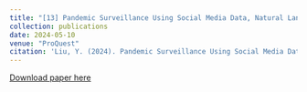 ```yaml
---
title: "[13] Pandemic Surveillance Using Social Media Data, Natural Language Processing, and Machine Learning"
collection: publications
date: 2024-05-10
venue: "ProQuest"
citation: 'Liu, Y. (2024). Pandemic Surveillance Using Social Media Data, Natural Language Processing, and Machine Learning (Order No. 31145664). Available from ProQuest Dissertations & Theses Global. (3067802553). https://proxyhu.wrlc.org/login?url=https://www.proquest.com/dissertations-theses/pandemic-surveillance-using-social-media-data/docview/3067802553/se-2'
---
```


[Download paper here](https://www.proquest.com/docview/3067802553/3242FA7BA1DA4EE4PQ/1?accountid=146957&sourcetype=Dissertations%20&%20Theses)

